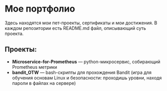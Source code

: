 # Мое портфолио

Здесь находятся мои пет-проекты, сертификаты и мои достижения. В каждом репозитории есть README.md файл, описывающий суть проекта.

## Проекты:
- **Microservice-for-Prometheus** — python-микросервис, собирающий Prometheus метрики
- **bandit_OTW** — bash-скрипты для прохождения Bandit (игра для обучения основам Linux и безопасности: проходишь уровни, находя пароли в файлах на сервере)
